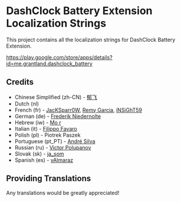 # DashClock Battery Extension Localization Strings

This project contains all the localization strings for DashClock Battery Extension.

https://play.google.com/store/apps/details?id=me.grantland.dashclock_battery


## Credits

* Chinese Simplified (zh-CN) - [郁飞](https://github.com/Felix2yu)
* Dutch (nl)
* French (fr) - [JacKSparr0W](https://github.com/JacKSparr0W), [Remy Garcia](https://github.com/remg64), [iNSiGhT59](https://github.com/iNSiGhT59)
* German (de) - [Frederik Niedernolte](https://github.com/MaluNoPeleke)
* Hebrew (iw) - [Mo r](https://plus.google.com/u/0/117226423321573290724)
* Italian (it) - [Filippo Favaro](https://github.com/filippofavaro)
* Polish (pl) - Piotrek Paszek
* Portuguese (pt_PT) - [André Silva](https://github.com/leplastic)
* Russian (ru) - [Victor Polupanov](https://github.com/androidsoft)
* Slovak (sk) - [ja_som](https://github.com/ja-som)
* Spanish (es) - [vAlmaraz](https://github.com/vAlmaraz)


## Providing Translations

Any translations would be greatly appreciated!

